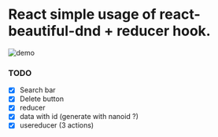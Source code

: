 # React simple usage of react-beautiful-dnd + reducer hook.

![demo](https://i.gyazo.com/0b0c8066fb42cc80053e929829c3ba06.png)

### TODO

* [x] Search bar
* [x] Delete button
* [x] reducer
* [x] data with id (generate with nanoid ?)
* [x] usereducer (3 actions)
